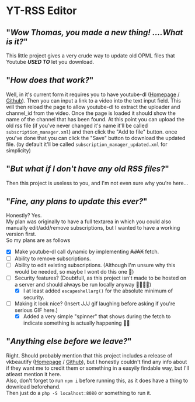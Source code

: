 # YT-RSS Editor
## "_Wow Thomas, you made a new thing! ....What is it?_"
This little project gives a very crude way to update old OPML files that Youtube **_USED TO_** let you download.

## "_How does that work?_"
Well, in it's current form it requires you to have youtube-dl ([Homepage](https://youtube-dl.org) / [Github](https://github.com/ytdl-org/youtube-dl)).
Then you can input a link to a video into the text input field. This will then reload the page to allow youtube-dl to extract the uploader and channel_id from the video.
Once the page is loaded it should show the name of the channel that has been found.
At this point you can upload the old rss file (if you've never changed it's name it'll be called `subscription_manager.xml`) and then click the "Add to file" button.
once you've done that you can click the "Save" button to download the updated file. (by default it'll be called `subscription_manager_updated.xml` for simplicity)

## "_But what if I don't have any old RSS files?_"
Then this project is useless to you, and I'm not even sure why you're here...

## "_Fine, any plans to update this **ever**?_"
Honestly? Yes.\
My plan was originally to have a full textarea in which you could also manually edit/add/remove subscriptions, but I wanted to have a working version first.\
So my plans are as follows

- [X] Make youtube-dl call dynamic by implementing ~~AJAX~~ fetch.
- [ ] Ability to remove subscriptions.
- [ ] Ability to edit existing subscriptions. (Although I'm unsure why this would be needed, so maybe I wont do this one 🤔)
- [ ] Security features? (Doubtfull, as this project isn't made to be hosted on a server and should always be run locally anyway 🤷🏻‍♂️😬)
  - [X] I at least added `escapeshellarg()` for the absolute minimum of security.
- [ ] Making it look nice? (Insert JJJ gif laughing before asking if you're serious GIF here.)
  - [X] Added a very simple "spinner" that shows during the fetch to indicate something is actually happening 👍🏻

## "_Anything else before we leave?_"
Right. Should probably mention that this project includes a release of vkbeautify ([Homepage](http://www.eslinstructor.net/vkbeautify/) / [Github](https://github.com/vkiryukhin/vkBeautify)), but I honestly couldn't find any info about if they want me to credit them or something in a easyily findable way, but I'll atleast mention it here.\
Also, don't forget to run `npm i` before running this, as it does have a thing to download beforehand.\
Then just do a `php -S localhost:8080` or something to run it.